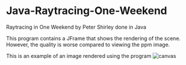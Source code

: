 # Java-Raytracing-One-Weekend
Raytracing in One Weekend by Peter Shirley done in Java

This program contains a JFrame that shows the rendering of the scene. However, the quality is worse compared to viewing the ppm image.

This is an example of an image rendered using the program
![canvas](https://user-images.githubusercontent.com/62030812/117563122-cb16e380-b071-11eb-859e-2a5cdc65abcc.png)
